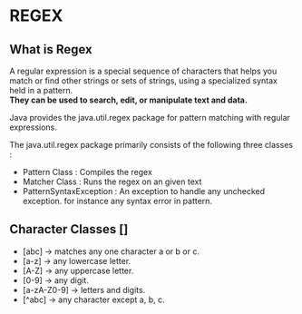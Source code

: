 # REGEX

## What is Regex

A regular expression is a special sequence of characters that helps you match or find other strings or sets of strings, using a specialized syntax held in a pattern. <br><b>They can be used to search, edit, or manipulate text and data.</b>

Java provides the java.util.regex package for pattern matching with regular expressions.

The java.util.regex package primarily consists of the following three classes : 
- Pattern Class : Compiles the regex 
- Matcher Class : Runs the regex on an given text
- PatternSyntaxException : An exception to handle any unchecked exception. for instance any syntax error in pattern. 


## Character Classes []

- [abc] → matches any one character a or b or c.
- [a-z] → any lowercase letter.
- [A-Z] → any uppercase letter.
- [0-9] → any digit.
- [a-zA-Z0-9] → letters and digits.
- [^abc] → any character except a, b, c.




